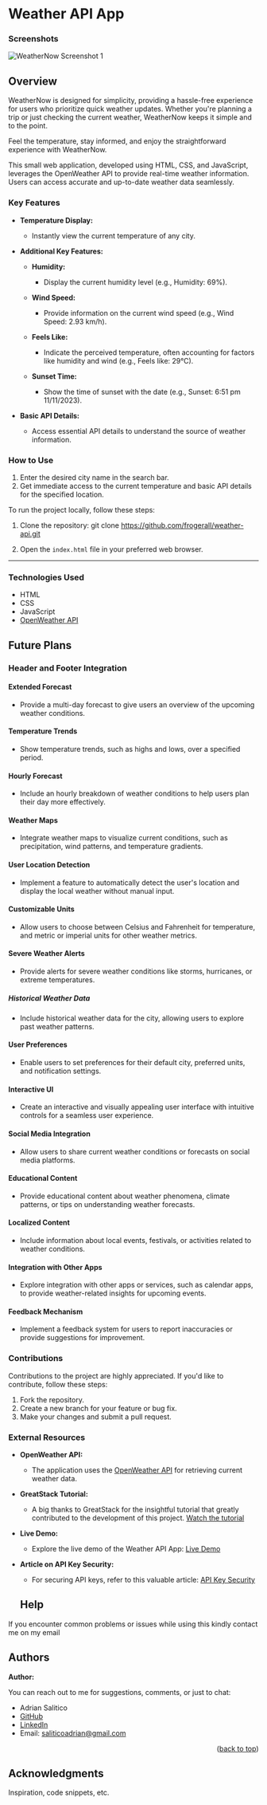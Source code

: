 # Weather API App

### Screenshots

![WeatherNow Screenshot 1](app-screenshot.jpeg)

## Overview

WeatherNow is designed for simplicity, providing a hassle-free experience for users who prioritize quick weather updates. Whether you're planning a trip or just checking the current weather, WeatherNow keeps it simple and to the point.

Feel the temperature, stay informed, and enjoy the straightforward experience with WeatherNow.

This small web application, developed using HTML, CSS, and JavaScript, leverages the OpenWeather API to provide real-time weather information. Users can access accurate and up-to-date weather data seamlessly.

### Key Features

- **Temperature Display:**

  - Instantly view the current temperature of any city.

- **Additional Key Features:**

  - **Humidity:**

    - Display the current humidity level (e.g., Humidity: 69%).

  - **Wind Speed:**

    - Provide information on the current wind speed (e.g., Wind Speed: 2.93 km/h).

  - **Feels Like:**

    - Indicate the perceived temperature, often accounting for factors like humidity and wind (e.g., Feels like: 29°C).

  - **Sunset Time:**
    - Show the time of sunset with the date (e.g., Sunset: 6:51 pm 11/11/2023).

- **Basic API Details:**
  - Access essential API details to understand the source of weather information.

### How to Use

1. Enter the desired city name in the search bar.
2. Get immediate access to the current temperature and basic API details for the specified location.

To run the project locally, follow these steps:

1. Clone the repository: git clone https://github.com/frogerall/weather-api.git

2. Open the `index.html` file in your preferred web browser.

---

### Technologies Used

- HTML
- CSS
- JavaScript
- [OpenWeather API](https://openweathermap.org/)

## Future Plans

### Header and Footer Integration

#### Extended Forecast

- Provide a multi-day forecast to give users an overview of the upcoming weather conditions.

#### Temperature Trends

- Show temperature trends, such as highs and lows, over a specified period.

#### Hourly Forecast

- Include an hourly breakdown of weather conditions to help users plan their day more effectively.

#### Weather Maps

- Integrate weather maps to visualize current conditions, such as precipitation, wind patterns, and temperature gradients.

#### User Location Detection

- Implement a feature to automatically detect the user's location and display the local weather without manual input.

#### Customizable Units

- Allow users to choose between Celsius and Fahrenheit for temperature, and metric or imperial units for other weather metrics.

#### Severe Weather Alerts

- Provide alerts for severe weather conditions like storms, hurricanes, or extreme temperatures.

##### Historical Weather Data

- Include historical weather data for the city, allowing users to explore past weather patterns.

#### User Preferences

- Enable users to set preferences for their default city, preferred units, and notification settings.

#### Interactive UI

- Create an interactive and visually appealing user interface with intuitive controls for a seamless user experience.

#### Social Media Integration

- Allow users to share current weather conditions or forecasts on social media platforms.

#### Educational Content

- Provide educational content about weather phenomena, climate patterns, or tips on understanding weather forecasts.

#### Localized Content

- Include information about local events, festivals, or activities related to weather conditions.

#### Integration with Other Apps

- Explore integration with other apps or services, such as calendar apps, to provide weather-related insights for upcoming events.

#### Feedback Mechanism

- Implement a feedback system for users to report inaccuracies or provide suggestions for improvement.

### Contributions

Contributions to the project are highly appreciated. If you'd like to contribute, follow these steps:

1. Fork the repository.
2. Create a new branch for your feature or bug fix.
3. Make your changes and submit a pull request.

### External Resources

- **OpenWeather API:**

  - The application uses the [OpenWeather API](https://openweathermap.org/) for retrieving current weather data.

- **GreatStack Tutorial:**

  - A big thanks to GreatStack for the insightful tutorial that greatly contributed to the development of this project. [Watch the tutorial](https://www.youtube.com/watch?v=MIYQR-Ybrn4)

- **Live Demo:**

  - Explore the live demo of the Weather API App: [Live Demo](https://frogerall.github.io/weather-api/)

- **Article on API Key Security:**

  - For securing API keys, refer to this valuable article: [API Key Security](https://gist.github.com/derzorngottes/3b57edc1f996dddcab25)

  ## Help

If you encounter common problems or issues while using this kindly contact me on my email

## Authors

**Author:**

You can reach out to me for suggestions, comments, or just to chat:

- Adrian Salitico
- [GitHub](https://github.com/frogerall)
- [LinkedIn](https://linkedin.com/in/nairda4)
- Email: saliticoadrian@gmail.com

<p align="right">(<a href="#readme-top">back to top</a>)</p>

## Acknowledgments

Inspiration, code snippets, etc.

